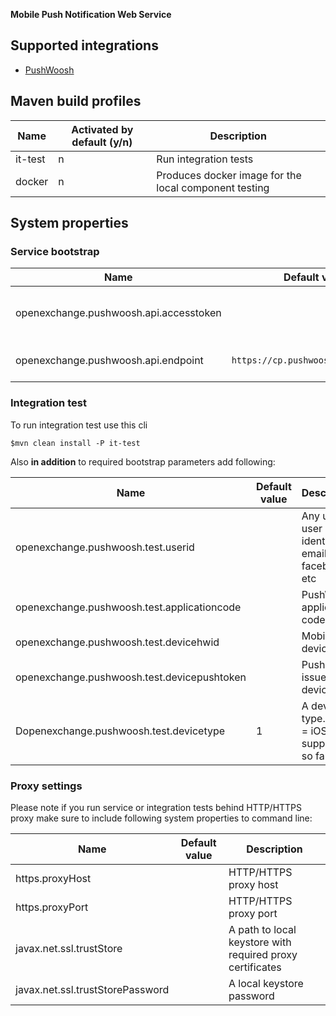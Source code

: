 **Mobile Push Notification Web Service**

## Supported integrations

- [PushWoosh](https://www.pushwoosh.com/)


## Maven build profiles

|Name|Activated by default (y/n)|Description|
|---|---|---|
|it-test|n|Run integration tests|
|docker|n|Produces docker image for the local component testing|

## System properties

### Service bootstrap

|Name|Default value|Description|
|---|---|---|
|openexchange.pushwoosh.api.accesstoken| |PushWoosh Remote API [access token](https://go.pushwoosh.com/v2/api_access)| 
|openexchange.pushwoosh.api.endpoint|`https://cp.pushwoosh.com/json/1.3`|PushWoosh Remote API endpoint|

### Integration test

To run integration test use this cli
 
`$mvn clean install -P it-test`

Also **in addition** to required bootstrap parameters add following:

|Name|Default value|Description|
|---|---|---|
|openexchange.pushwoosh.test.userid| |Any unique user identifier as email, facebookId etc|
|openexchange.pushwoosh.test.applicationcode| |PushWoosh application code|
|openexchange.pushwoosh.test.devicehwid| |Mobile device id|
|openexchange.pushwoosh.test.devicepushtoken| |Push token issued per device|
|Dopenexchange.pushwoosh.test.devicetype|1|A device type. Only `1` = iOS is supported so far|

### Proxy settings

Please note if you run service or integration tests behind HTTP/HTTPS proxy make sure to include following system properties to command line:

|Name|Default value|Description|
|---|---|---|
|https.proxyHost| |HTTP/HTTPS proxy host|
|https.proxyPort| |HTTP/HTTPS proxy port|
|javax.net.ssl.trustStore| |A path to local keystore with required proxy certificates|
|javax.net.ssl.trustStorePassword| |A local keystore password|


